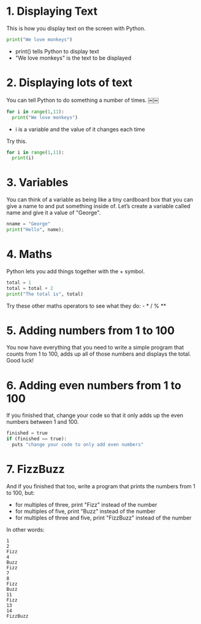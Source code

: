 # 1. Displaying Text
This is how you display text on the screen with Python.```pythonprint("We love monkeys")
```- print() tells Python to display text- "We love monkeys" is the text to be displayed
# 2. Displaying lots of textYou can tell Python to do something a number of times.￼￼
```pythonfor i in range(1,11):
  print("We love monkeys")```
- i is a variable and the value of it changes each timeTry this.

```pythonfor i in range(1,11):
  print(i)
```

# 3. Variables
You can think of a variable as being like a tiny cardboard box that you can give a name to and put something inside of. Let’s create a variable called name and give it a value of "George".

```python
nname = "George" 
print("Hello", name); 
```

# 4. Maths
Python lets you add things together with the + symbol.

```python
total = 1 
total = total + 2 
print("The total is", total) 
```

Try these other maths operators to see what they do: - * / % **

# 5. Adding numbers from 1 to 100
You now have everything that you need to write a simple program that counts from 1 to 100, adds up all of those numbers and displays the total. Good luck!

# 6. Adding even numbers from 1 to 100
If you finished that, change your code so that it only adds up the even numbers between 1 and 100.

```python
finished = true 
if (finished == true): 
  puts "change your code to only add even numbers"
```

# 7. FizzBuzz
And if you finished that too, write a program that prints the numbers from 1 to 100, but:

- for multiples of three, print "Fizz" instead of the number
- for multiples of five, print "Buzz" instead of the number
- for multiples of three and five, print "FizzBuzz" instead of the number

In other words:

```
1 
2 
Fizz 
4 
Buzz 
Fizz 
7 
8 
Fizz 
Buzz 
11 
Fizz 
13 
14 
FizzBuzz
```

  
